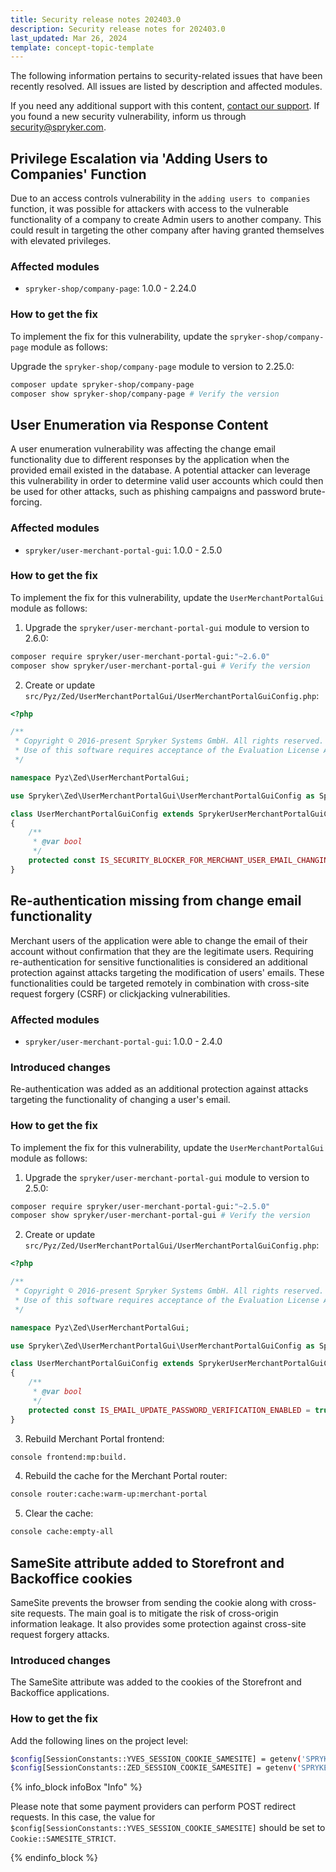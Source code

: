 ```yaml
---
title: Security release notes 202403.0
description: Security release notes for 202403.0
last_updated: Mar 26, 2024
template: concept-topic-template
---
```


The following information pertains to security-related issues that have been recently resolved. All issues are listed by description and affected modules.

If you need any additional support with this content, [contact our support](https://support.spryker.com/). If you found a new security vulnerability, inform us through [security@spryker.com](mailto:security@spryker.com).

## Privilege Escalation via 'Adding Users to Companies' Function

Due to an access controls vulnerability in the `adding users to companies` function, it was possible for attackers with access to the vulnerable functionality of a company to create Admin users to another company. This could result in targeting the other company after having granted themselves with elevated privileges.

### Affected modules

* `spryker-shop/company-page`: 1.0.0 - 2.24.0

### How to get the fix

To implement the fix for this vulnerability, update the `spryker-shop/company-page` module as follows:

Upgrade the `spryker-shop/company-page` module to version to 2.25.0:

```bash
composer update spryker-shop/company-page
composer show spryker-shop/company-page # Verify the version
```

## User Enumeration via Response Content

A user enumeration vulnerability was affecting the change email functionality due to different responses by the application when the provided email existed in the database. A potential attacker can leverage this vulnerability in order to determine valid user accounts which could then be used for other attacks, such as phishing campaigns and password brute-forcing.

### Affected modules

* `spryker/user-merchant-portal-gui`: 1.0.0 - 2.5.0

### How to get the fix

To implement the fix for this vulnerability, update the `UserMerchantPortalGui` module as follows:

1. Upgrade the `spryker/user-merchant-portal-gui` module to version to 2.6.0:

```bash
composer require spryker/user-merchant-portal-gui:"~2.6.0"
composer show spryker/user-merchant-portal-gui # Verify the version
```

2. Create or update `src/Pyz/Zed/UserMerchantPortalGui/UserMerchantPortalGuiConfig.php`:

```php
<?php

/**
 * Copyright © 2016-present Spryker Systems GmbH. All rights reserved.
 * Use of this software requires acceptance of the Evaluation License Agreement. See LICENSE file.
 */

namespace Pyz\Zed\UserMerchantPortalGui;

use Spryker\Zed\UserMerchantPortalGui\UserMerchantPortalGuiConfig as SprykerUserMerchantPortalGuiConfig;

class UserMerchantPortalGuiConfig extends SprykerUserMerchantPortalGuiConfig
{
    /**
     * @var bool
     */
    protected const IS_SECURITY_BLOCKER_FOR_MERCHANT_USER_EMAIL_CHANGING_ENABLED = true;
}
```

## Re-authentication missing from change email functionality

Merchant users of the application were able to change the email of their account without confirmation that they are the legitimate users. Requiring re-authentication for sensitive functionalities is considered an additional protection against attacks targeting the modification of users' emails. These functionalities could be targeted remotely in combination with cross-site request forgery (CSRF) or clickjacking vulnerabilities.

### Affected modules

* `spryker/user-merchant-portal-gui`: 1.0.0 - 2.4.0

### Introduced changes

Re-authentication was added as an additional protection against attacks targeting the functionality of changing a user's email. 

### How to get the fix

To implement the fix for this vulnerability, update the `UserMerchantPortalGui` module as follows:

1. Upgrade the `spryker/user-merchant-portal-gui` module to version to 2.5.0:

```bash
composer require spryker/user-merchant-portal-gui:"~2.5.0"
composer show spryker/user-merchant-portal-gui # Verify the version
```

2. Create or update `src/Pyz/Zed/UserMerchantPortalGui/UserMerchantPortalGuiConfig.php`:

```php
<?php

/**
 * Copyright © 2016-present Spryker Systems GmbH. All rights reserved.
 * Use of this software requires acceptance of the Evaluation License Agreement. See LICENSE file.
 */

namespace Pyz\Zed\UserMerchantPortalGui;

use Spryker\Zed\UserMerchantPortalGui\UserMerchantPortalGuiConfig as SprykerUserMerchantPortalGuiConfig;

class UserMerchantPortalGuiConfig extends SprykerUserMerchantPortalGuiConfig
{
    /**
     * @var bool
     */
    protected const IS_EMAIL_UPDATE_PASSWORD_VERIFICATION_ENABLED = true;
}
```

3. Rebuild Merchant Portal frontend:

```bash
console frontend:mp:build.
```

4. Rebuild the cache for the Merchant Portal router:

```bash
console router:cache:warm-up:merchant-portal
```

5. Clear the cache:

```bash
console cache:empty-all
```

## SameSite attribute added to Storefront and Backoffice cookies 

SameSite prevents the browser from sending the cookie along with cross-site requests. The main goal is to mitigate the risk of cross-origin information leakage. It also provides some protection against cross-site request forgery attacks.

### Introduced changes

The SameSite attribute was added to the cookies of the Storefront and Backoffice applications.

### How to get the fix

Add the following lines on the project level:

```bash
$config[SessionConstants::YVES_SESSION_COOKIE_SAMESITE] = getenv('SPRYKER_YVES_SESSION_COOKIE_SAMESITE') ?: Cookie::SAMESITE_LAX; 
$config[SessionConstants::ZED_SESSION_COOKIE_SAMESITE] = getenv('SPRYKER_ZED_SESSION_COOKIE_SAMESITE') ?: Cookie::SAMESITE_STRICT;
```

{% info_block infoBox "Info" %}

Please note that some payment providers can perform POST redirect requests. In this case, the value for `$config[SessionConstants::YVES_SESSION_COOKIE_SAMESITE]` should be set to `Cookie::SAMESITE_STRICT`.

{% endinfo_block %}